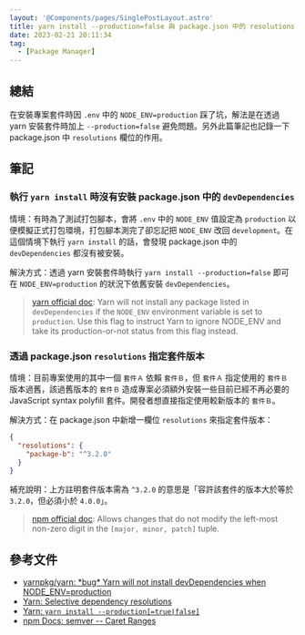 ```yaml
---
layout: '@Components/pages/SinglePostLayout.astro'
title: yarn install --production=false 與 package.json 中的 resolutions
date: 2023-02-21 20:11:34
tag:
  - [Package Manager]
---
```


## 總結

在安裝專案套件時因 `.env` 中的 `NODE_ENV=production` 踩了坑，解法是在透過 yarn 安裝套件時加上 `--production=false` 避免問題。另外此篇筆記也記錄一下 package.json 中 `resolutions` 欄位的作用。

## 筆記

### 執行 `yarn install` 時沒有安裝 package.json 中的 `devDependencies`

情境：有時為了測試打包腳本，會將 `.env` 中的 `NODE_ENV` 值設定為 `production` 以便模擬正式打包環境，打包腳本測完了卻忘記把 `NODE_ENV` 改回 `development`。在這個情境下執行 `yarn install` 的話，會發現 package.json 中的 `devDependencies` 都沒有被安裝。

解決方式：透過 yarn 安裝套件時執行 `yarn install --production=false` 即可在 `NODE_ENV=production` 的狀況下依舊安裝 `devDependencies`。

> [yarn official doc](https://classic.yarnpkg.com/en/docs/cli/install#toc-yarn-install-production-true-false): Yarn will not install any package listed in `devDependencies` if the `NODE_ENV` environment variable is set to `production`. Use this flag to instruct Yarn to ignore NODE_ENV and take its production-or-not status from this flag instead.

### 透過 package.json `resolutions` 指定套件版本

情境：目前專案使用的其中一個 `套件Ａ` 依賴 `套件Ｂ`，但 `套件Ａ` 指定使用的 `套件Ｂ` 版本過舊，該過舊版本的 `套件Ｂ` 造成專案必須額外安裝一些目前已經不再必要的 JavaScript syntax polyfill 套件。開發者想直接指定使用較新版本的 `套件Ｂ`。

解決方式：在 package.json 中新增一欄位 `resolutions` 來指定套件版本：

```json
{
  "resolutions": {
    "package-b": "^3.2.0"
  }
}
```

補充說明：上方註明套件版本需為 `^3.2.0` 的意思是「容許該套件的版本大於等於 `3.2.0`，但必須小於 `4.0.0`」。

> [npm official doc](https://docs.npmjs.com/cli/v6/using-npm/semver#caret-ranges-123-025-004): Allows changes that do not modify the left-most non-zero digit in the `[major, minor, patch]` tuple.

## 參考文件

- [yarnpkg/yarn: \*bug\* Yarn will not install devDependencies when NODE_ENV=production](https://github.com/yarnpkg/yarn/issues/2739)
- [Yarn: Selective dependency resolutions](https://classic.yarnpkg.com/en/docs/selective-version-resolutions/)
- [Yarn: `yarn install --production[=true|false]`](https://classic.yarnpkg.com/en/docs/cli/install#toc-yarn-install-production-true-false)
- [npm Docs: semver -- Caret Ranges](https://docs.npmjs.com/cli/v6/using-npm/semver#caret-ranges-123-025-004)
